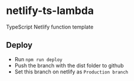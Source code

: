 # netlify-ts-lambda

TypeScript Netlify function template

## Deploy

- Run `npm run deploy`
- Push the branch with the dist folder to github
- Set this branch on netlify as `Production branch`